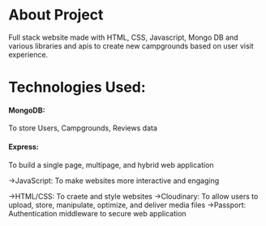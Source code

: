 <h1>About Project</h1>
Full stack website made with HTML, CSS, Javascript, Mongo DB and various libraries and apis to create new campgrounds based on user visit experience.

<h1>Technologies Used:</h1>
<p><h4>MongoDB:</h4> To store Users, Campgrounds, Reviews data</p>
<p><h4>Express:</h4> To build a single page, multipage, and hybrid web application</p>
<p>->JavaScript: To make websites more interactive and engaging</p>
->HTML/CSS: To craete and style websites
->Cloudinary: To allow users to upload, store, manipulate, optimize, and deliver media files
->Passport: Authentication middleware to secure web application
